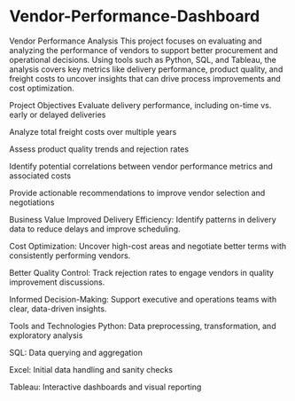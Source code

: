 # Vendor-Performance-Dashboard

Vendor Performance Analysis
This project focuses on evaluating and analyzing the performance of vendors to support better procurement and operational decisions. Using tools such as Python, SQL, and Tableau, the analysis covers key metrics like delivery performance, product quality, and freight costs to uncover insights that can drive process improvements and cost optimization.

Project Objectives
Evaluate delivery performance, including on-time vs. early or delayed deliveries

Analyze total freight costs over multiple years

Assess product quality trends and rejection rates

Identify potential correlations between vendor performance metrics and associated costs

Provide actionable recommendations to improve vendor selection and negotiations

Business Value
Improved Delivery Efficiency: Identify patterns in delivery data to reduce delays and improve scheduling.

Cost Optimization: Uncover high-cost areas and negotiate better terms with consistently performing vendors.

Better Quality Control: Track rejection rates to engage vendors in quality improvement discussions.

Informed Decision-Making: Support executive and operations teams with clear, data-driven insights.

Tools and Technologies
Python: Data preprocessing, transformation, and exploratory analysis

SQL: Data querying and aggregation

Excel: Initial data handling and sanity checks

Tableau: Interactive dashboards and visual reporting
